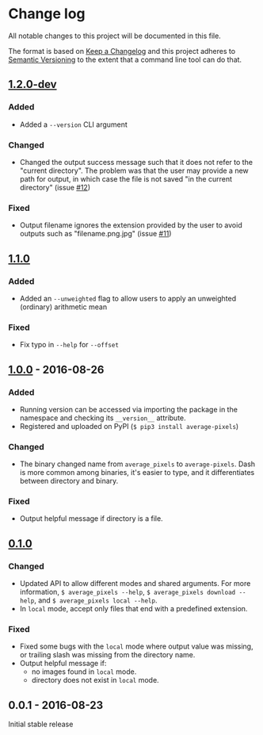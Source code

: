 # Change log

All notable changes to this project will be documented in this file.

The format is based on [Keep a Changelog](http://keepachangelog.com/) 
and this project adheres to [Semantic Versioning](http://semver.org/) to the extent that a command line tool can do that.

## [1.2.0-dev]

### Added
- Added a `--version` CLI argument 

### Changed
- Changed the output success message such that it does not refer to the "current directory". The problem was that the user may provide a new path for output, in which case the file is not saved "in the current directory" (issue [#12](https://github.com/liviu-/average-pixels/issues/12))

### Fixed
- Output filename ignores the extension provided by the user to avoid outputs such as "filename.png.jpg" (issue [#11](https://github.com/liviu-/average-pixels/issues/11))

## [1.1.0]

### Added
- Added an `--unweighted` flag to allow users to apply an unweighted (ordinary) arithmetic mean

### Fixed
- Fix typo in `--help` for `--offset`

## [1.0.0] - 2016-08-26

### Added
- Running version can be accessed via importing the package in the namespace and checking its `__version__` attribute.
- Registered and uploaded on PyPI (`$ pip3 install average-pixels`)

### Changed
- The binary changed name from `average_pixels` to `average-pixels`. Dash is more common among binaries, it's easier to type, and it differentiates between directory and binary.

### Fixed
- Output helpful message if directory is a file.

## [0.1.0]

### Changed
- Updated API to allow different modes and shared arguments. For more information, `$ average_pixels --help`, `$ average_pixels download --help`, and `$ average_pixels local --help`.
- In `local` mode, accept only files that end with a predefined extension.

### Fixed
- Fixed some bugs with the `local` mode where output value was missing, or trailing slash was missing from the directory name.
- Output helpful message if:
    - no images found in `local` mode.
    - directory does not exist in `local` mode.


## 0.0.1 - 2016-08-23

Initial stable release

[1.2.0-dev]: https://github.com/liviu-/average-pixels/compare/v1.1.0...HEAD
[1.1.0]: https://github.com/liviu-/average-pixels/compare/v1.0.0...v1.1.0
[1.0.0]: https://github.com/liviu-/average-pixels/compare/v0.1.0...v1.0.0
[0.1.0]: https://github.com/liviu-/average-pixels/compare/v0.0.1...v0.1.0
